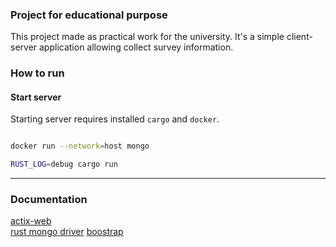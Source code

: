 ### Project for educational purpose

This project made as practical work for the university. It's a simple client-server application allowing collect survey information.

### How to run

#### Start server

Starting server requires installed `cargo` and `docker`.

```bash

docker run --network=host mongo 

RUST_LOG=debug cargo run
```

---

### Documentation
 

[actix-web](https://actix.rs/docs/)  
[rust mongo driver](https://docs.mongodb.com/drivers/rust/)
[boostrap](https://getbootstrap.com/docs/5.0/getting-started/introduction/)